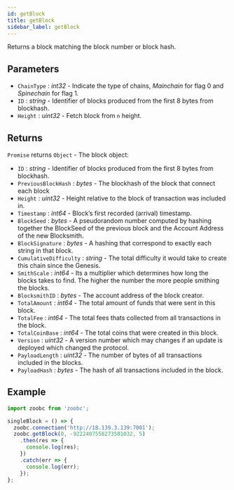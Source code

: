 ```yaml
---
id: getBlock
title: getBlock
sidebar_label: getBlock
---
```


Returns a block matching the block number or block hash.

## Parameters

* `ChainType` : _int32_ - Indicate the type of chains, _Mainchain_ for flag 0 and _Spinechain_ for flag 1.
* `ID` : _string_ - Identifier of blocks produced from the first 8 bytes from blockhash.
* `Height` : _uint32_ - Fetch block from `n` height.

## Returns

`Promise` returns `Object` - The block object:

  - `ID` : _string_ - Identifier of blocks produced from the first 8 bytes from blockhash.
  - `PreviousBlockHash` : _bytes_ - The blockhash of the block that connect each block
  - `Height` : _uint32_ - Height relative to the block of transaction was included in.
  - `Timestamp` : _int64_ - Block’s first recorded (arrival) timestamp.
  - `BlockSeed` : _bytes_ - A pseudorandom number computed by hashing together the BlockSeed of the previous block and the Account Address of the new Blocksmith.
  - `BlockSignature` : _bytes_ - A hashing that correspond to exactly each string in that block.
  - `CumulativeDifficulty` : _string_ - The total difficulty it would take to create this chain since the Genesis.
  - `SmithScale` : _int64_ - Its a multiplier which determines how long the blocks takes to find. The higher the number the more people smithing the blocks.
  - `BlocksmithID` : _bytes_ - The account address of the block creator.
  - `TotalAmount` : _int64_ - The total amount of funds that were sent in this block.
  - `TotalFee` : _int64_ - The total fees thats collected from all transactions in the block.
  - `TotalCoinBase` : _int64_ - The total coins that were created in this block.
  - `Version` : _uint32_ - A version number which may changes if an update is deployed which changed the protocol.
  - `PayloadLength` : _uint32_ - The number of bytes of all transactions included in the blocks.
  - `PayloadHash` : _bytes_ - The hash of all transactions included in the block.

## Example

```javascript
import zoobc from 'zoobc';

singleBlock = () => {
  zoobc.connection('http://18.139.3.139:7001');
  zoobc.getBlock(0, -9222407558273501032, 5)
    .then(res => {
      console.log(res);
    })
    .catch(err => {
      console.log(err);
    });
};
```